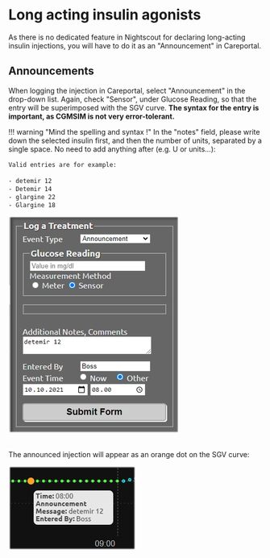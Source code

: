 # Long acting insulin agonists

As there is no dedicated feature in Nightscout for declaring long-acting insulin injections, you will have to do it as an "Announcement" in Careportal.

## Announcements

When logging the injection in Careportal, select "Announcement" in the drop-down list. Again, check "Sensor", under Glucose Reading, so that the entry will be superimposed with the SGV curve. **The syntax for the entry is important, as CGMSIM is not very error-tolerant.**

!!! warning "Mind the spelling and syntax !"
    In the "notes" field, please write down the selected insulin first, and then the number of units, separated by a single space. No need to add anything after (e.g. U or units...):

    Valid entries are for example:  

    - detemir 12  
    - Detemir 14
    - glargine 22  
    - Glargine 18

![Long](../img/longacting1.jpg)

<br>
The announced injection will appear as an orange dot on the SGV curve:

![Long2](../img/longacting2.jpg)

